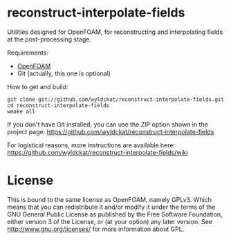 reconstruct-interpolate-fields
==============================

Utilities designed for OpenFOAM, for reconstructing and interpolating fields at the post-processing stage.

Requirements:
* [OpenFOAM](http://www.openfoam.org)
* Git (actually, this one is optional)

How to get and build:
```
git clone git://github.com/wyldckat/reconstruct-interpolate-fields.git
cd reconstruct-interpolate-fields
wmake all
```

If you don't have Git installed, you can use the ZIP option shown in the project page: https://github.com/wyldckat/reconstruct-interpolate-fields

For logistical reasons, more instructions are available here: https://github.com/wyldckat/reconstruct-interpolate-fields/wiki

License
=======

This is bound to the same license as OpenFOAM, namely GPLv3. Which means that you can redistribute it and/or modify it under the terms of the GNU General Public License as published by the Free Software Foundation, either version 3 of the License, or (at your option) any later version.
See http://www.gnu.org/licenses/ for more information about GPL.
